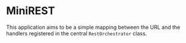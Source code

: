 # MiniREST

This application aims to be a simple mapping between the URL and the handlers registered in the
central `RestOrchestrator` class.


